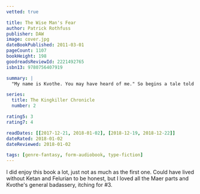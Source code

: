 ```yaml
---
vetted: true

title: The Wise Man's Fear
author: Patrick Rothfuss
publisher: DAW
image: cover.jpg
dateBookPublished: 2011-03-01
pageCount: 1107
bookHeight: 198
goodreadsReviewId: 2221492765
isbn13: 9780756407919

summary: |
  "My name is Kvothe. You may have heard of me." So begins a tale told from his own point of view--a story unequaled in fantasy literature. Now in The Wise Man's Fear, Day Two of The Kingkiller Chronicle, Kvothe takes his first steps on the path of the hero and learns how difficult life can be when a man becomes a legend in his own time.

series:
  title: The Kingkiller Chronicle
  number: 2

rating5: 3
rating7: 4

readDates: [[2017-12-21, 2018-01-02], [2018-12-19, 2018-12-22]]
dateRated: 2018-01-02
dateReviewed: 2018-01-02

tags: [genre-fantasy, form-audiobook, type-fiction]
---
```


I did enjoy this book a lot, just not as much as the first one. Could have lived without Ketan and Felurian to be honest, but I loved all the Maer parts and Kvothe's general badassery, itching for #3.

